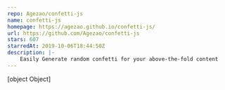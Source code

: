 ```yaml
---
repo: Agezao/confetti-js
name: confetti-js
homepage: https://agezao.github.io/confetti-js/
url: https://github.com/Agezao/confetti-js
stars: 607
starredAt: 2019-10-06T18:44:50Z
description: |-
    Easily Generate random confetti for your above-the-fold content
---
```


[object Object]
